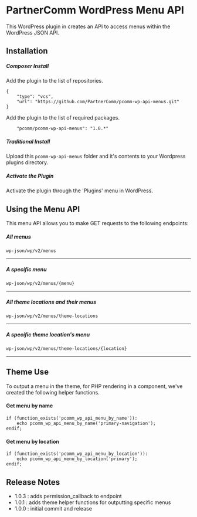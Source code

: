 # PartnerComm WordPress Menu API

This WordPress plugin in creates an API to access menus within the WordPress JSON API.

## Installation

##### Composer Install
Add the plugin to the list of repositories.
```    
{
    "type": "vcs",
    "url": "https://github.com/PartnerComm/pcomm-wp-api-menus.git"
}
```
Add the plugin to the list of required packages.
```
    "pcomm/pcomm-wp-api-menus": "1.0.*"
```

##### Traditional Install
Upload this `pcomm-wp-api-menus` folder and it's contents to your Wordpress plugins directory.

##### Activate the Plugin
Activate the plugin through the 'Plugins' menu in WordPress.

## Using the Menu API

This menu API allows you to make GET requests to the following endpoints:

##### All menus
`wp-json/wp/v2/menus`
___
##### A specific menu
`wp-json/wp/v2/menus/{menu}` 
___
##### All theme locations and their menus
`wp-json/wp/v2/menus/theme-locations`
___
##### A specific theme location's menu
`wp-json/wp/v2/menus/theme-locations/{location}` 
___

## Theme Use
To output a menu in the theme, for PHP rendering in a component, we've created the following helper functions.

#### Get menu by name
```
if (function_exists('pcomm_wp_api_menu_by_name')): 
    echo pcomm_wp_api_menu_by_name('primary-navigation'); 
endif;
```

#### Get menu by location
```
if (function_exists('pcomm_wp_api_menu_by_location')): 
    echo pcomm_wp_api_menu_by_location('primary'); 
endif;
```

## Release Notes
* 1.0.3 : adds permission_callback to endpoint
* 1.0.1 : adds theme helper functions for outputting specific menus
* 1.0.0 : initial commit and release
